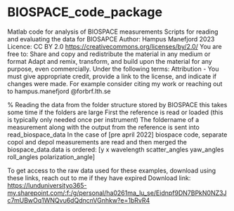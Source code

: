 # BIOSPACE_code_package
Matlab code for analysis of BIOSPACE measurements
Scripts for reading and evaluating the data for BIOSAPCE
Author: Hampus Manefjord 2023
Licence: CC BY 2.0 https://creativecommons.org/licenses/by/2.0/
You are free to:
Share and copy and redistribute the material in any medium or format
Adapt and remix, transform, and build upon the material for any purpose, even commercially.
Under the following terms:
Attribution - You must give appropriate credit, provide a link to the license, and indicate if changes were made.
For example consider citing my work or reaching out to hampus.manefjord @forbrf.lth.se

% Reading the data from the folder structure stored by BIOSPACE
this takes some time if the folders are large
First the reference is read or loaded (this is typically only needed once per instrument)
The foldername of a measurement along with the output from the reference is sent into read_biospace_data
In the case of [pre april 2022] biospace code, separate copol and depol
measurements are read and then merged
the biospace_data.data is ordered: 
[y x wavelength scatter_angles yaw_angles roll_angles polarization_angle]

To get access to the raw data used for
these examples, download using these links, reach out to me if they have
expired
Download link: https://lunduniversityo365-my.sharepoint.com/:f:/g/personal/ha0261ma_lu_se/Eidnpf9DN7BPkN0NZ3Jc7mUBwOq1WNQvu6dQdncnVGnhkw?e=1bRvR4
